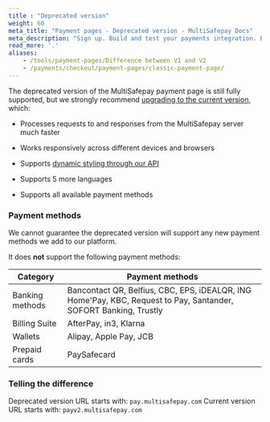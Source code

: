 ```yaml
---
title : "Deprecated version"
weight: 60
meta_title: "Payment pages - Deprecated version - MultiSafepay Docs"
meta_description: "Sign up. Build and test your payments integration. Explore our products and services. Use our API reference, SDKs, and wrappers. Get support."
read_more: '.'
aliases:
    - /tools/payment-pages/Difference between V1 and V2
    - /payments/checkout/payment-pages/classic-payment-page/
---
```


The deprecated version of the MultiSafepay payment page is still fully supported, but we strongly recommend [upgrading to the current version](/payments/activating-payment-pages/), which: 

- Processes requests to and responses from the MultiSafepay server much faster

- Works responsively across different devices and browsers 

- Supports [dynamic styling through our API](/api/#apply-dynamic-templates)

- Supports 5 more languages 

- Supports all available payment methods

### Payment methods
We cannot guarantee the deprecated version will support any new payment methods we add to our platform.

It does **not** support the following payment methods:

| Category   | Payment methods     |
|----------------|-------------------|
|  Banking methods | Bancontact QR, Belfius, CBC, EPS, iDEALQR, ING Home'Pay, KBC, Request to Pay, Santander, SOFORT Banking, Trustly     |
|  Billing Suite | AfterPay, in3, Klarna     |
|  Wallets | Alipay, Apple Pay, JCB    |
|  Prepaid cards | PaySafecard   |  

### Telling the difference

Deprecated version URL starts with: `pay.multisafepay.com`
Current version URL starts with: `payv2.multisafepay.com`


